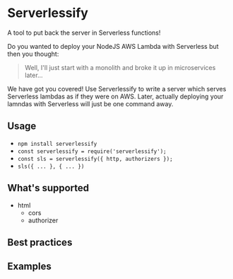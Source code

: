 # Serverlessify

A tool to put back the server in Serverless functions!

Do you wanted to deploy your NodeJS AWS Lambda with Serverless but then you thought:

> Well, I'll just start with a monolith and broke it up in microservices later...

We have got you covered! Use Serverlessify to write a server which serves Serverless
lambdas as if they were on AWS. Later, actually deploying your lamndas with Serverless
will just be one command away.

## Usage

- `npm install serverlessify`
- `const serverlessify = require('serverlessify');`
- `const sls = serverlessify({ http, authorizers });`
- `sls({ ... }, { ... })`

## What's supported

- html
  - cors
  - authorizer

## Best practices

## Examples